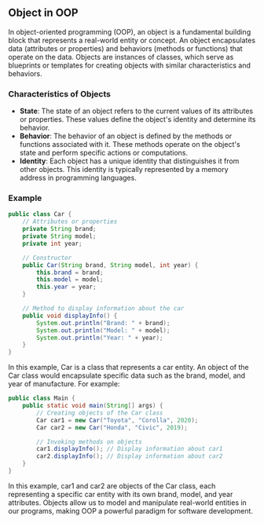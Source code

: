 ## Object in OOP

In object-oriented programming (OOP), an object is a fundamental building block that represents a real-world entity or
concept. An object encapsulates data (attributes or properties) and behaviors (methods or functions) that operate on the
data. Objects are instances of classes, which serve as blueprints or templates for creating objects with similar
characteristics and behaviors.

### Characteristics of Objects

- **State**: The state of an object refers to the current values of its attributes or properties. These values define
  the object's identity and determine its behavior.
- **Behavior**: The behavior of an object is defined by the methods or functions associated with it. These methods
  operate on the object's state and perform specific actions or computations.
- **Identity**: Each object has a unique identity that distinguishes it from other objects. This identity is typically
  represented by a memory address in programming languages.

### Example

```java
public class Car {
    // Attributes or properties
    private String brand;
    private String model;
    private int year;

    // Constructor
    public Car(String brand, String model, int year) {
        this.brand = brand;
        this.model = model;
        this.year = year;
    }

    // Method to display information about the car
    public void displayInfo() {
        System.out.println("Brand: " + brand);
        System.out.println("Model: " + model);
        System.out.println("Year: " + year);
    }
}
```

In this example, Car is a class that represents a car entity. An object of the Car class would encapsulate specific data
such as the brand, model, and year of manufacture. For example:

```java
public class Main {
    public static void main(String[] args) {
        // Creating objects of the Car class
        Car car1 = new Car("Toyota", "Corolla", 2020);
        Car car2 = new Car("Honda", "Civic", 2019);

        // Invoking methods on objects
        car1.displayInfo(); // Display information about car1
        car2.displayInfo(); // Display information about car2
    }
}
```

In this example, car1 and car2 are objects of the Car class, each representing a specific car entity with its own brand,
model, and year attributes. Objects allow us to model and manipulate real-world entities in our programs, making OOP a
powerful paradigm for software development.

